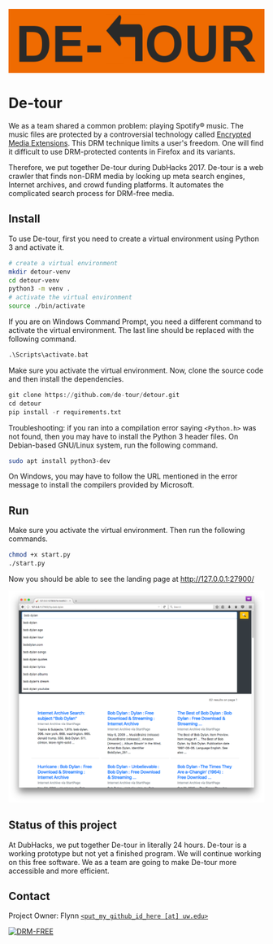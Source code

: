 ![Take a detour!](public/images/detour-banner.png)

De-tour
=======

We as a team shared a common problem: playing Spotify® music. The music files are protected by a controversial technology called [Encrypted Media Extensions](https://www.defectivebydesign.org/drm-in-web-standards). This DRM technique limits a user's freedom. One will find it difficult to use DRM-protected contents in Firefox and its variants.

Therefore, we put together De-tour during DubHacks 2017. De-tour is a web crawler that finds non-DRM media by looking up meta search engines, Internet archives, and crowd funding platforms. It automates the complicated search process for DRM-free media.

## Install

To use De-tour, first you need to create a virtual environment using Python 3 and activate it.

```bash
# create a virtual environment
mkdir detour-venv
cd detour-venv
python3 -m venv .
# activate the virtual environment
source ./bin/activate
```

If you are on Windows Command Prompt, you need a different command to activate the virtual environment. The last line should be replaced with the following command.

```cmd
.\Scripts\activate.bat
```

Make sure you activate the virtual environment. Now, clone the source code and then install the dependencies.

```python
git clone https://github.com/de-tour/detour.git
cd detour
pip install -r requirements.txt
```

Troubleshooting: if you ran into a compilation error saying `<Python.h>` was not found, then you may have to install the Python 3 header files. On Debian-based GNU/Linux system, run the following command.

```bash
sudo apt install python3-dev
```

On Windows, you may have to follow the URL mentioned in the error message to install the compilers provided by Microsoft.

## Run

Make sure you activate the virtual environment. Then run the following commands.

```bash
chmod +x start.py
./start.py
```

Now you should be able to see the landing page at http://127.0.0.1:27900/

![Landing page](public/images/screenshot-bob-dylan.png)

## Status of this project

At DubHacks, we put together De-tour in literally 24 hours. De-tour is a working prototype but not yet a finished program. We will continue working on this free software. We as a team are going to make De-tour more accessible and more efficient.

## Contact

Project Owner: Flynn [`<put_my_github_id_here [at] uw.edu>`](https://github.com/flynn16?tab=stars)

[![DRM-FREE](https://static.fsf.org/dbd/label/DRM-free%20label%20dropshadow%20125.en.png)](https://www.defectivebydesign.org/drm-free)
